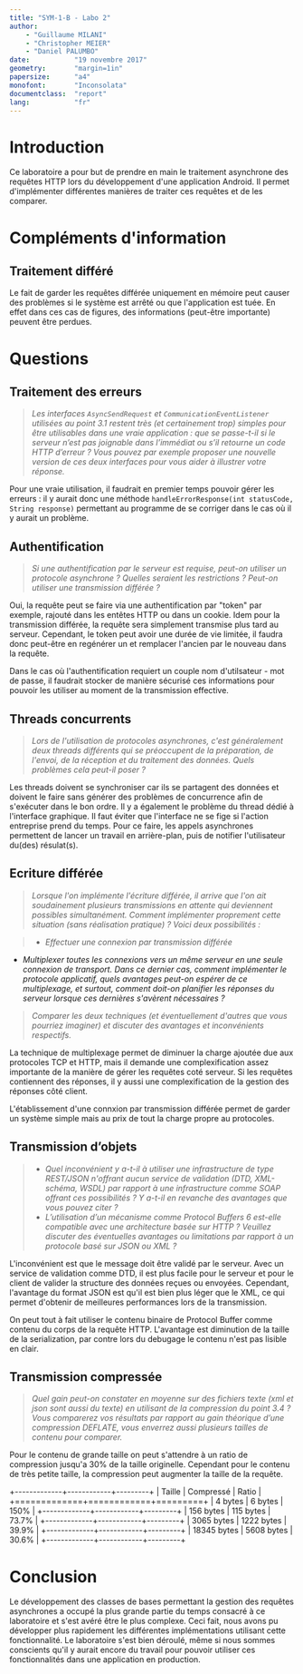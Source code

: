 ```yaml
---
title: "SYM-1-B - Labo 2"
author:
    - "Guillaume MILANI"
    - "Christopher MEIER"
    - "Daniel PALUMBO"
date:           "19 novembre 2017"
geometry:       "margin=1in"
papersize:      "a4"
monofont:       "Inconsolata"
documentclass:  "report"
lang:           "fr"
---
```


# Introduction

Ce laboratoire a pour but de prendre en main le traitement asynchrone des requêtes HTTP lors du développement d'une application Android. Il permet d'implémenter différentes manières de traiter ces requêtes et de les comparer.

# Compléments d'information

## Traitement différé

Le fait de garder les requêtes différée uniquement en mémoire peut causer des problèmes si le système est arrêté ou que l'application est tuée. En effet dans ces cas de figures, des informations (peut-être importante) peuvent être perdues.

# Questions

## Traitement des erreurs

> *Les interfaces `AsyncSendRequest` et `CommunicationEventListener` utilisées au point 3.1 restent très (et certainement trop) simples pour être utilisables dans une vraie application : que se passe-t-il si le serveur n’est pas joignable dans l’immédiat ou s’il retourne un code HTTP d’erreur ? Vous pouvez par exemple proposer une nouvelle version de ces deux interfaces pour vous aider à illustrer votre réponse.*

Pour une vraie utilisation, il faudrait en premier temps pouvoir gérer les erreurs : il y aurait donc une méthode `handleErrorResponse(int statusCode, String response)` permettant au programme de se corriger dans le cas où il y aurait un problème.

## Authentification

> *Si une authentification par le serveur est requise, peut-on utiliser un protocole asynchrone ? Quelles seraient les restrictions ? Peut-on utiliser une transmission différée ?*

Oui, la requête peut se faire via une authentification par "token" par exemple, rajouté dans les entêtes HTTP ou dans un cookie. Idem pour la transmission différée, la requête sera simplement transmise plus tard au serveur. Cependant, le token peut avoir une durée de vie limitée, il faudra donc peut-être en regénérer un et remplacer l'ancien par le nouveau dans la requête.

Dans le cas où l'authentification requiert un couple nom d'utilsateur - mot de passe, il faudrait stocker de manière sécurisé ces informations pour pouvoir les utiliser au moment de la transmission effective.

## Threads concurrents

> *Lors de l'utilisation de protocoles asynchrones, c'est généralement deux threads différents qui se préoccupent de la préparation, de l'envoi, de la réception et du traitement des données. Quels problèmes cela peut-il poser ?*

Les threads doivent se synchroniser car ils se partagent des données et doivent le faire sans générer des problèmes de concurrence afin de s'exécuter dans le bon ordre.
Il y a également le problème du thread dédié à l'interface graphique. Il faut éviter que l'interface ne se fige si l'action entreprise prend du temps. Pour ce faire, les appels asynchrones permettent de lancer un travail en arrière-plan, puis de notifier l'utilisateur du(des) résulat(s). 

## Ecriture différée

> *Lorsque l'on implémente l'écriture différée, il arrive que l'on ait soudainement plusieurs transmissions en attente qui deviennent possibles simultanément. Comment implémenter proprement cette situation (sans réalisation pratique) ? Voici deux possibilités :*

> * *Effectuer une connexion par transmission différée*
  * *Multiplexer toutes les connexions vers un même serveur en une seule connexion de transport. Dans ce dernier cas, comment implémenter le protocole applicatif, quels avantages peut-on espérer de ce multiplexage, et surtout, comment doit-on planifier les réponses du serveur lorsque ces dernières s'avèrent nécessaires ?*

> *Comparer les deux techniques (et éventuellement d'autres que vous pourriez imaginer) et discuter des avantages et inconvénients respectifs.*

La technique de multiplexage permet de diminuer la charge ajoutée due aux protocoles TCP et HTTP, mais il demande une complexification assez importante de la manière de gérer les requêtes coté serveur. Si les requêtes contiennent des réponses, il y aussi une complexification de la gestion des réponses côté client.

L'établissement d'une connxion par transmission différée permet de garder un système simple mais au prix de tout la charge propre au protocoles.

## Transmission d’objets

> * *Quel inconvénient y a-t-il à utiliser une infrastructure de type REST/JSON n'offrant aucun service de validation (DTD, XML-schéma, WSDL) par rapport à une infrastructure comme SOAP offrant ces possibilités ? Y a-t-il en revanche des avantages que vous pouvez citer ?*
> * *L’utilisation d’un mécanisme comme Protocol Buffers 6 est-elle compatible avec une architecture basée sur HTTP ? Veuillez discuter des éventuelles avantages ou limitations par rapport à un protocole basé sur JSON ou XML ?*

L'inconvénient est que le message doit être validé par le serveur. Avec un service de validation comme DTD, il est plus facile pour le serveur et pour le client de valider la structure des données reçues ou envoyées. Cependant, l'avantage du format JSON est qu'il est bien plus léger que le XML, ce qui permet d'obtenir de meilleures performances lors de la transmission.

On peut tout à fait utiliser le contenu binaire de Protocol Buffer comme contenu du corps de la requête HTTP. L'avantage est diminution de la taille de la serialization, par contre lors du debugage le contenu n'est pas lisible en clair.

## Transmission compressée

> *Quel gain peut-on constater en moyenne sur des fichiers texte (xml et json sont aussi du texte) en utilisant de la compression du point 3.4 ? Vous comparerez vos résultats par rapport au gain théorique d’une compression DEFLATE, vous enverrez aussi plusieurs tailles de contenu pour comparer.*

Pour le contenu de grande taille on peut s'attendre à un ratio de compression jusqu'a 30% de la taille originelle. Cependant pour le contenu de très petite taille, la compression peut augmenter la taille de la requête. 

+-------------+------------+---------+
| Taille      | Compressé  | Ratio   |
+=============+============+=========+
| 4 bytes     | 6 bytes    | 150%    |
+-------------+------------+---------+
| 156 bytes   | 115 bytes  | 73.7%   |
+-------------+------------+---------+
| 3065 bytes  | 1222 bytes | 39.9%   |
+-------------+------------+---------+
| 18345 bytes | 5608 bytes | 30.6%   |
+-------------+------------+---------+

# Conclusion

Le développement des classes de bases permettant la gestion des requêtes asynchrones a occupé la plus grande partie du temps consacré à ce laboratoire et s'est avéré être le plus complexe. Ceci fait, nous avons pu développer plus rapidement les différentes implémentations utilisant cette fonctionnalité. Le laboratoire s'est bien déroulé, même si nous sommes conscients qu'il y aurait encore du travail pour pouvoir utiliser ces fonctionnalités dans une application en production.
